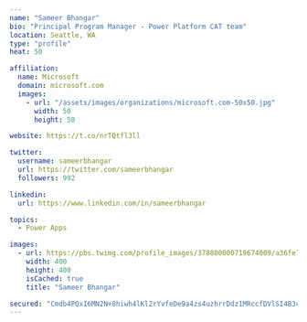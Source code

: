 ```yaml
---
name: "Sameer Bhangar"
bio: "Principal Program Manager - Power Platform CAT team"
location: Seattle, WA
type: "profile"
heat: 50

affiliation:
  name: Microsoft
  domain: microsoft.com
  images:
    - url: "/assets/images/organizations/microsoft.com-50x50.jpg"
      width: 50
      height: 50

website: https://t.co/nrTQtfl3ll

twitter:
  username: sameerbhangar
  url: https://twitter.com/sameerbhangar
  followers: 992

linkedin:
  url: https://www.linkedin.com/in/sameerbhangar

topics:
  - Power Apps

images:
  - url: https://pbs.twimg.com/profile_images/378800000719674009/a36fe7ddfab1778b76e5793772e43798_400x400.jpeg
    width: 400
    height: 400
    isCached: true
    title: "Sameer Bhangar"

secured: "Cmdb4PQxI6MN2N+8hiwh4lKl2rYvfeDe9a4zs4uzhrrDdz1MRccfDVlSI4B3cIwxL01+TPakg90tnpZDVfjI2xStbZ2AflcRf14tbb/X/InfDEJVS5t0abi+QUPcHMYpJQFv3lc/fNgtdnIgcy0Re/EiPuvve8Om+QY2WWsWEV4i8u6fYRxLgCGlROCKok/9zYxs3QXBKSyZCun9WyRto8XHglbkJ9sWa+IhjZz4mVgtgQveEfNAAqd52gj2U/4VhL7ak+0idysbfnM+K6GQ/MnaP84/8xYlGy7PT2RogprNJG3DLUdyolx1olSTY4T2jkEJqBG6hDbuO249JutMtKB7NsPTInLkk+TSCRMsN5TDL7wipEGi8VBay2DTrSG9TvhVdn7nk+q6XS8rJtW2Yg==;gfrOimrAZxosHfS6gHzv0g=="
---
```


